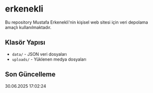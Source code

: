 # erkenekli

Bu repository Mustafa Erkenekli'nin kişisel web sitesi için veri depolama amaçlı kullanılmaktadır.

## Klasör Yapısı

- `data/` - JSON veri dosyaları
- `uploads/` - Yüklenen medya dosyaları

## Son Güncelleme

30.06.2025 17:02:24
